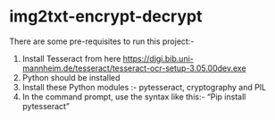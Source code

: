 # img2txt-encrypt-decrypt
There are some pre-requisites to run this project:-
1.	Install Tesseract from here https://digi.bib.uni-mannheim.de/tesseract/tesseract-ocr-setup-3.05.00dev.exe
2.  Python should be installed
3.	Install these Python modules :- pytesseract, cryptography and PIL
4.	In the command prompt, use the syntax like this:-
“Pip install pytesseract” 
